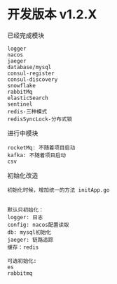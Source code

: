 # 开发版本 v1.2.X

已经完成模块
```
logger
nacos
jaeger
database/mysql
consul-register
consul-discovery
snowflake
rabbitMq
elasticSearch
sentinel
redis-三种模式
redisSyncLock-分布式锁
```

进行中模块
```
rocketMq: 不随着项目启动
kafka: 不随着项目启动
csv
```

初始化改造
```
初始化时候，增加统一的方法 initApp.go


默认只初始化：
logger: 日志
config: nacos配置读取
db: mysql初始化
jaeger: 链路追踪
缓存：redis

可选初始化:
es
rabbitmq


```




